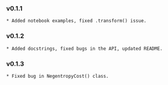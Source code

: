 ### v0.1.1
    * Added notebook examples, fixed .transform() issue.

### v0.1.2
    * Added docstrings, fixed bugs in the API, updated README.

### v0.1.3
    * Fixed bug in NegentropyCost() class.

